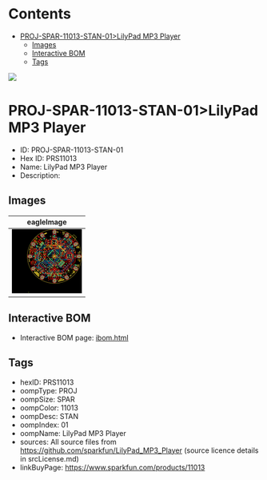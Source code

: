 



Contents
========

* [PROJ-SPAR-11013-STAN-01>LilyPad MP3 Player](#proj-spar-11013-stan-01lilypad-mp3-player)
	* [Images](#images)
	* [Interactive BOM](#interactive-bom)
	* [Tags](#tags)
  
![][im]
# PROJ-SPAR-11013-STAN-01>LilyPad MP3 Player

- ID: PROJ-SPAR-11013-STAN-01
- Hex ID: PRS11013
- Name: LilyPad MP3 Player
- Description: 

## Images
  
  

|eagleImage|
| :---: |
|[![eagleImage](eagleImage_140.png)](eagleImage_600.png)|

## Interactive BOM

- Interactive BOM page: [ibom.html](kicad/bom/ibom.html)

## Tags

- hexID: PRS11013
- oompType: PROJ
- oompSize: SPAR
- oompColor: 11013
- oompDesc: STAN
- oompIndex: 01
- oompName: LilyPad MP3 Player
- sources: All source files from https://github.com/sparkfun/LilyPad_MP3_Player (source licence details in srcLicense.md)
- linkBuyPage: https://www.sparkfun.com/products/11013



[im]: eagleImage_450.png
